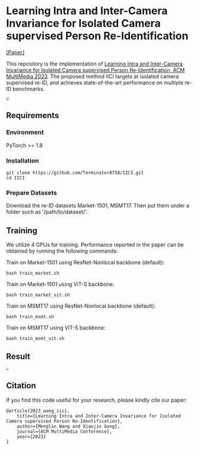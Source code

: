 # Learning Intra and Inter-Camera Invariance for Isolated Camera supervised Person Re-Identification

[[Paper]](https://arxiv.org/abs/2311.01155) 

This repository is the implementation of [Learning Intra and Inter-Camera Invariance for Isolated Camera supervised Person Re-Identification, ACM MultiMedia 2023](https://arxiv.org/abs/2311.01155). The proposed method IICI targets at isolated camera supervised re-ID, and achieves state-of-the-art performance on multiple re-ID benchmarks.

<img src="figs/framework.png" style="zoom:50%;" />

## Requirements

### Environment
PyTorch >= 1.8

### Installation

```shell
git clone https://github.com/Terminator8758/IICI.git
cd IICI
```

### Prepare Datasets
Download the re-ID datasets Market-1501, MSMT17. Then put them under a folder such as '/path/to/dataset/'.


## Training

We utilize 4 GPUs for training. Performance reported in the paper can be obtained by running the following commands:

Train on Market-1501 using ResNet-Nonlocal backbone (default):
```shell
bash train_market.sh 
```
Train on Market-1501 using ViT-S backbone:
```shell
bash train_market_vit.sh 
```

Train on MSMT17 using ResNet-Nonlocal backbone (default):
```shell
bash train_msmt.sh 
```

Train on MSMT17 using ViT-S backbone:
```shell
bash train_msmt_vit.sh 
```

## Result
<img src="figs/result.png" style="zoom:45%;" />

## Citation
If you find this code useful for your research, please kindly cite our paper:
```
@article{2023_wang_iici,
    title={Learning Intra and Inter-Camera Invariance for Isolated Camera supervised Person Re-Identification},
    author={Menglin Wang and Xiaojin Gong},
    journal={ACM MultiMedia Conference},
    year={2023}
}
```

